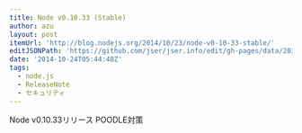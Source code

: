 ```yaml
---
title: Node v0.10.33 (Stable)
author: azu
layout: post
itemUrl: 'http://blog.nodejs.org/2014/10/23/node-v0-10-33-stable/'
editJSONPath: 'https://github.com/jser/jser.info/edit/gh-pages/data/2014/10/index.json'
date: '2014-10-24T05:44:48Z'
tags:
  - node.js
  - ReleaseNote
  - セキュリティ
---
```

Node v0.10.33リリース
POODLE対策
